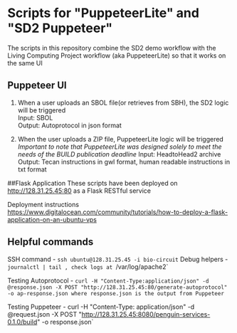 # Scripts for "PuppeteerLite" and "SD2 Puppeteer"
The scripts in this repository combine the SD2 demo workflow with the Living Computing Project workflow (aka PuppeteerLite) so that it works on the same UI

## Puppeteer UI
1) When a user uploads an SBOL file(or retrieves from SBH), the SD2 logic will be triggered     
Input: SBOL      
Output: Autoprotocol in json format   

2) When the user uploads a ZIP file, PuppeteerLite logic will be triggered     
*Important to note that PuppeteerLite was designed solely to meet the needs of the BUILD publication deadline*
Input: HeadtoHead2 archive    
Output: Tecan instructions in gwl format, human readable instructions in txt format    

##Flask Application
These scripts have been deployed on http://128.31.25.45:80 as a Flask RESTful service     

Deployment instructions https://www.digitalocean.com/community/tutorials/how-to-deploy-a-flask-application-on-an-ubuntu-vps

## Helpful commands
SSH command - `ssh ubuntu@128.31.25.45 -i bio-circuit`
Debug helpers - `journalctl | tail , check logs at `/var/log/apache2`

Testing Autoprotocol - `curl -H "Content-Type:application/json" -d @response.json -X POST "http://128.31.25.45:80/generate-autoprotocol" -o ap-response.json where response.json is the output from Puppeteer`      

Testing Puppeteer - curl -H "Content-Type: application/json" -d @request.json -X POST "http://128.31.25.45:8080/penguin-services-0.1.0/build" -o response.json`    
